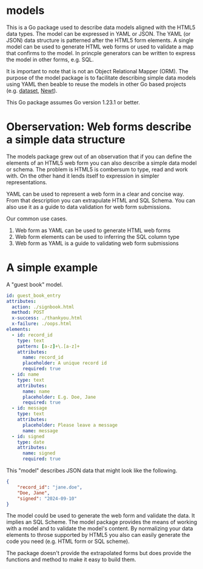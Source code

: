 
# models

This is a Go package used to describe data models aligned with the HTML5 data types. The model can be expressed in YAML or JSON. The YAML (or JSON) data structure is patterned after the HTML5 form elements. A single model can be used to generate HTML web forms or used to validate a map that confirms to the model. In princple generators can be written to express the model in other forms, e.g. SQL.

It is important to note that is not an Object Relational Mapper (ORM).  The purpose of the model package is to facilitate describing simple data models using YAML then beable to reuse the models in other Go based projects (e.g. [dataset](http://github.com/caltechlibrary/dataset), [Newt](https://github.com/caltechlibrary/newt)).

This Go package assumes Go version 1.23.1 or better.

# Oberservation: Web forms describe a simple data structure

The models package grew out of an observation that if you can define the elements of an HTML5 web form you can also describe a simple data model or schema. The problem is HTML5 is combersum to type, read and work with.  On the other hand it lends itself to expression in simpler representations.

YAML can be used to represent a web form in a clear and concise way. From that description you can extrapulate HTML and SQL Schema. You can also use it as a guide to data validation for web form submissions.

Our common use cases.

1. Web form as YAML can be used to generate HTML web forms
2. Web form elements can be used to inferring the SQL column type
3. Web form as YAML is a guide to validating web form submissions

# A simple example

A "guest book" model.

~~~yaml
id: guest_book_entry
attributes:
  action: ./signbook.html
  method: POST
  x-success: ./thankyou.html
  x-failure: ./oops.html
elements:
  - id: record_id
    type: text
    pattern: [a-z]+\.[a-z]+
    attributes:
      name: record_id
      placeholder: A unique record id
      required: true
  - id: name
    type: text
    attributes:
      name: name
      placeholder: E.g. Doe, Jane
      required: true
  - id: message
    type: text
    attributes:
      placeholder: Please leave a message
      name: message
  - id: signed
    type: date
    attributes:
      name: signed
      required: true
~~~

This "model" describes JSON data that might look like the following.

~~~json
{ 
    "record_id": "jane.doe",
    "Doe, Jane",
    "signed": "2024-09-10"
}
~~~

The model could be used to generate the web form and validate the data. It implies an SQL Scheme.  The model package provides the means of working with a model and to validate the model's content. By normalizing your data elements to throse supported by HTML5 you also can easily generate the code you need (e.g. HTML form or SQL scheme).

The package doesn't provide the extrapolated forms but does provide the functions and method to make it easy to build them.


